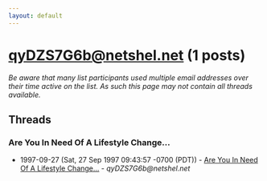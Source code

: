 ```yaml
---
layout: default
---
```


# qyDZS7G6b@netshel.net (1 posts)

_Be aware that many list participants used multiple email addresses over their time active on the list. As such this page may not contain all threads available._

## Threads

### Are You In Need Of A Lifestyle Change...
+ 1997-09-27 (Sat, 27 Sep 1997 09:43:57 -0700 (PDT)) - [Are You In Need Of A Lifestyle Change...](/archive/1997/09/c7ec2db1b441a76697327d1be6090a549e82cb1f57b61e499f2dd282b4a0976a) - _qyDZS7G6b@netshel.net_

